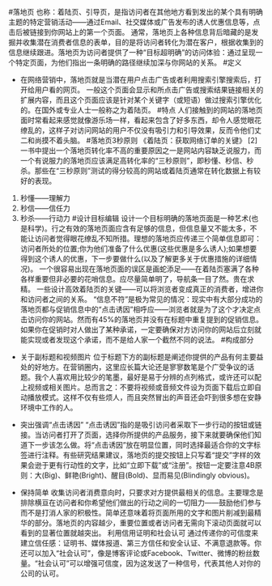 #落地页
也称：着陆页、引导页，是指访问者在其他地方看到发出的某个具有明确主题的特定营销活动——通过Email、社交媒体或广告发布的诱人优惠信息等，点击后被链接到你网站上的第一个页面。
通常，落地页上各种信息背后暗藏的是发掘并收集潜在消费者信息的表单，目的是将访问者转化为潜在客户，根据收集到的信息继续跟进。落地页为访问者提供了一种“目标超明确”的访问体验：通过呈现一个特定页面，为他们指出一条明确的路径继续加深与你网站的关系。
  #定义
  * 在网络营销中，落地页就是当潜在用户点击广告或者利用搜索引擎搜索后，打开给用户看的网页。
  一般这个页面会显示和所点击广告或搜索结果链接相关的扩展内容，而且这个页面应该是针对某个关键字（或短语）做过搜索引擎优化的。在国外或专业人士一般称之为着陆页。
  #特点
  人们接触到的网站的落地页面时常看起来感觉就像游乐场一样，看起来包含了好多东西，却令人感觉眼花缭乱的，这样子对访问网站的用户不仅没有吸引力和引导效果，反而令他们丈二和尚摸不着头脑。
  #落地页3秒原则
  《着陆页：获取网络订单的关键》 [2]  一书中提出一个落地页转化率不高的重要原因之一是网站内容缺乏说服力，而一个有说服力的落地页应该满足高转化率的“三秒原则”，即秒懂、秒信、秒杀。那些在“三秒原则”测试的得分较高的网站或着陆页通常在转化数据上有较好的表现。
  1. 秒懂——理解力
  2. 秒信——信任力
  3. 秒杀——行动力
#设计目标编辑
  设计一个目标明确的落地页面是一种艺术(也是科学)。行之有效的落地页面应含有足够的信息，但信息量又不能太多，不能让访问者觉得眼花缭乱不知所措。理想的落地页应传递三个简单信息即可：访问者所处的位置;你为他们准备了什么优惠(这些优惠是多么诱人);如果想要得到这个诱人的优惠，下一步要做什么(以及了解更多关于优惠措施的详细情况)。
  一个很容易出现在落地页面的误区是画蛇添足——在着陆页塞满了各种各样重要但非必要的花哨信息。应尽量简单明了，导航条一目了然。贵在求精。
  一些设计高效着陆页的关键——可以将浏览者变成真正的消费者，增进你和访问者之间的关系。
  “信息不符”是极为常见的情况：现实中有大部分成功的落地页都与促销信息中的“点击诱因”相呼应——浏览者就是为了这个才决定点击访问你的网站。然而有45%的落地页并没有在标题中重复提到的促销信息。如果你在促销时对人做出了某种承诺，一定要确保对方访问你的网站后立刻就能实现或者发现这个承诺，而不是给人家一个截然不同的说法。
#构成部分
  * 关于副标题和视频图片
  位于标题下方的副标题是阐述你提供的产品有何主要益处的好地方。在营销圈内，这里应长篇大论还是寥寥数笔是个广受争议的话题。我个人喜欢用比较少的笔墨，最好是易于分辨的点列格式，或许还可以配上视频或相关图片。总而言之：不要将视频或音频文件设为页面下载后立即自动播放模式。这样不仅有些烦人，而且突然冒出的声音还会吓到很多想在安静环境中工作的人。

  * 突出强调“点击诱因”
  “点击诱因”指的是吸引访问者采取下一步行动的按钮或链接。当访问者打开了页面，选择你所提供的产品服务，接下来就要确保他们知道下一步该怎么做。将“点击诱因”放在明显位置，同时选择最适合你的文字标签进行注释。有些研究结果建议，落地页的提交按钮上只写着“提交”字样的效果会逊于更有行动性的文字，比如“立即下载”或“注册”。按钮一定要注意4B原则：大(Big)、鲜艳(Bright)、醒目(Bold)、显而易见(Blindingly obvious)。
  
  * 保持简单
  收集访问者消费意向时，只要求对方提供最相关的信息。主要理念是排除横亘在访问者和你希望他们做出的行动之间的一切阻力——鼓励他们参与而不是打消人家的积极性。简单还意味着将页面所用的文字和图片削减到最精华的部分。落地页的内容越少，重要位置或者访问者无需向下滚动页面就可以看到的显著位置就越突出。
  利用信用证明和社会认可
  通过传递你的可信度来建立信任感：证明书、媒体报道、第三方信任和安全认证、不满意退款等。你还可以加入“社会认可”，像是博客评论或Facebook、Twitter、微博的粉丝数量。“社会认可”可以增强可信度，因为这发送了一种信号，代表其他人对你的公司的认可。